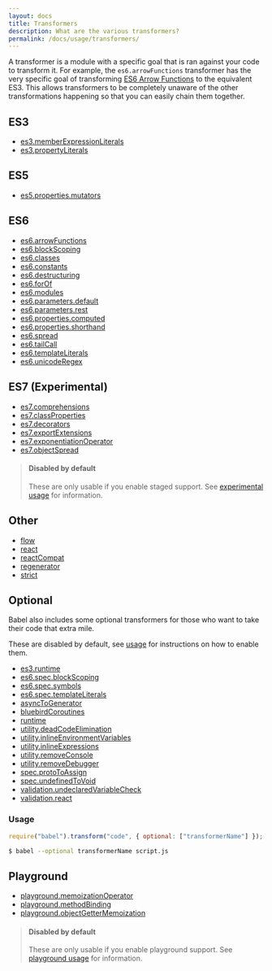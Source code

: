 ```yaml
---
layout: docs
title: Transformers
description: What are the various transformers?
permalink: /docs/usage/transformers/
---
```


A transformer is a module with a specific goal that is ran against your code to transform it. For example,
the `es6.arrowFunctions` transformer has the very specific goal of transforming [ES6 Arrow Functions](https://babeljs.io/docs/learn-es6#arrows)
to the equivalent ES3. This allows transformers to be completely unaware of the other transformations happening
so that you can easily chain them together.

## ES3

 - [es3.memberExpressionLiterals](/docs/usage/transformers/es3/member-expression-literals)
 - [es3.propertyLiterals](/docs/usage/transformers/es3/property-literals)

## ES5

 - [es5.properties.mutators](/docs/usage/transformers/es5/properties-mutators)

## ES6

 - [es6.arrowFunctions](/docs/learn-es6#arrows)
 - [es6.blockScoping](/docs/learn-es6#let-const)
 - [es6.classes](/docs/learn-es6#classes)
 - [es6.constants](/docs/learn-es6#let-const)
 - [es6.destructuring](/docs/learn-es6#destructuring)
 - [es6.forOf](/docs/learn-es6#iterators-for-of)
 - [es6.modules](/docs/learn-es6#modules)
 - [es6.parameters.default](/docs/learn-es6#default-rest-spread)
 - [es6.parameters.rest](/docs/learn-es6#default-rest-spread)
 - [es6.properties.computed](/docs/learn-es6#enhanced-object-literals)
 - [es6.properties.shorthand](/docs/learn-es6#enhanced-object-literals)
 - [es6.spread](/docs/learn-es6#default-rest-spread)
 - [es6.tailCall](/docs/learn-es6#tail-calls)
 - [es6.templateLiterals](/docs/learn-es6#template-strings)
 - [es6.unicodeRegex](/docs/learn-es6#unicode)

## ES7 (Experimental)

- [es7.comprehensions](/docs/learn-es6#comprehensions)
- [es7.classProperties](https://gist.github.com/jeffmo/054df782c05639da2adb)
- [es7.decorators](https://github.com/wycats/javascript-decorators)
- [es7.exportExtensions](https://github.com/leebyron/ecmascript-more-export-from)
- [es7.exponentiationOperator](https://github.com/rwaldron/exponentiation-operator)
- [es7.objectSpread](https://github.com/sebmarkbage/ecmascript-rest-spread)

<blockquote class="babel-callout babel-callout-warning">
  <h4>Disabled by default</h4>
  <p>
    These are only usable if you enable staged support. See <a href="/docs/usage/experimental">experimental usage</a> for information.
  </p>
</blockquote>

## Other

 - [flow](/docs/usage/transformers/other/flow)
 - [react](/docs/usage/transformers/other/react)
 - [reactCompat](/docs/usage/transformers/other/react-compat)
 - [regenerator](/docs/usage/transformers/other/regenerator)
 - [strict](/docs/usage/transformers/other/strict)

## Optional

Babel also includes some optional transformers for those who want to take their code that extra mile.

These are disabled by default, see [usage](#usage) for instructions on how to enable them.

 - [es3.runtime](/docs/usage/runtime#es3-version)
 - [es6.spec.blockScoping](/docs/usage/transformers/es6/block-scoping)
 - [es6.spec.symbols](/docs/usage/transformers/es6/spec-symbols)
 - [es6.spec.templateLiterals](/docs/usage/transformers/es6/spec-templat=e-literals)
 - [asyncToGenerator](/docs/usage/transformers/other/async-to-generator)
 - [bluebirdCoroutines](/docs/usage/transformers/other/bluebird-coroutines)
 - [runtime](/docs/usage/runtime)
 - [utility.deadCodeElimination](/docs/usage/transformers/utility/dead-code-elimination)
 - [utility.inlineEnvironmentVariables](/docs/usage/transformers/utility/inline-environment-variables)
 - [utility.inlineExpressions](/docs/usage/transformers/utility/inline-expressions)
 - [utility.removeConsole](/docs/usage/transformers/utility/remove-console)
 - [utility.removeDebugger](/docs/usage/transformers/utility/remove-debugger)
 - [spec.protoToAssign](/docs/usage/transformers/spec/proto-to-assign)
 - [spec.undefinedToVoid](/docs/usage/transformers/spec/undefined-to-void)
 - [validation.undeclaredVariableCheck](/docs/usage/transformers/validation/undeclared-variable-check)
 - [validation.react](/docs/usage/transformers/validation/react)

### Usage

```javascript
require("babel").transform("code", { optional: ["transformerName"] });
```

```sh
$ babel --optional transformerName script.js
```

## Playground

 - [playground.memoizationOperator](/docs/usage/playground#memoization-assignment-operator)
 - [playground.methodBinding](/docs/usage/playground#method-binding)
 - [playground.objectGetterMemoization](/docs/usage/playground#object-getter-memoization)

<blockquote class="babel-callout babel-callout-warning">
  <h4>Disabled by default</h4>
  <p>
    These are only usable if you enable playground support. See <a href="/docs/usage/playground">playground usage</a> for information.
  </p>
</blockquote>

